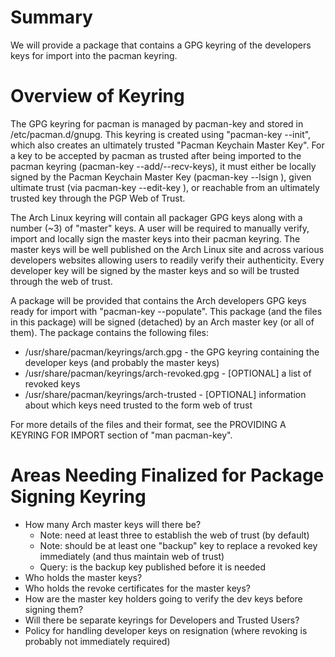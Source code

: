 # Summary

We will provide a package that contains a GPG keyring of the developers keys for import into the pacman keyring.

# Overview of Keyring

The GPG keyring for pacman is managed by pacman-key and stored in /etc/pacman.d/gnupg. This keyring is created using "pacman-key --init", which also creates an ultimately trusted "Pacman Keychain Master Key". For a key to be accepted by pacman as trusted after being imported to the pacman keyring (pacman-key --add/--recv-keys), it must either be locally signed by the Pacman Keychain Master Key (pacman-key --lsign <key>), given ultimate trust (via pacman-key --edit-key <key>), or reachable from an ultimately trusted key through the PGP Web of Trust.

The Arch Linux keyring will contain all packager GPG keys along with a number (~3) of "master" keys. A user will be required to manually verify, import and locally sign the master keys into their pacman keyring. The master keys will be well published on the Arch Linux site and across various developers websites allowing users to readily verify their authenticity. Every developer key will be signed by the master keys and so will be trusted through the web of trust.

A package will be provided that contains the Arch developers GPG keys ready for import with "pacman-key --populate". This package (and the files in this package) will be signed (detached) by an Arch master key (or all of them). The package contains the following files:

*   /usr/share/pacman/keyrings/arch.gpg - the GPG keyring containing the developer keys (and probably the master keys)
*   /usr/share/pacman/keyrings/arch-revoked.gpg - [OPTIONAL] a list of revoked keys
*   /usr/share/pacman/keyrings/arch-trusted - [OPTIONAL] information about which keys need trusted to the form web of trust

For more details of the files and their format, see the PROVIDING A KEYRING FOR IMPORT section of "man pacman-key".

# Areas Needing Finalized for Package Signing Keyring

*   How many Arch master keys will there be?
    *   Note: need at least three to establish the web of trust (by default)
    *   Note: should be at least one "backup" key to replace a revoked key immediately (and thus maintain web of trust)
    *   Query: is the backup key published before it is needed
*   Who holds the master keys?
*   Who holds the revoke certificates for the master keys?
*   How are the master key holders going to verify the dev keys before signing them?
*   Will there be separate keyrings for Developers and Trusted Users?
*   Policy for handling developer keys on resignation (where revoking is probably not immediately required)